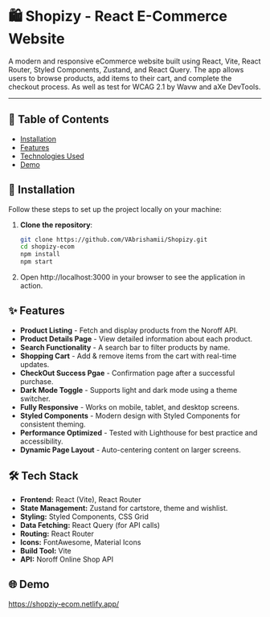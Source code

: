 # 🛍️ Shopizy - React E-Commerce Website

A modern and responsive eCommerce website built using React, Vite, React Router, Styled Components, Zustand, and React Query. The app allows users to browse products, add items to their cart, and complete the checkout process. As well as test for WCAG 2.1 by Wavw and aXe DevTools.

---

## 📜 Table of Contents
- [Installation](#installation)
- [Features](#features)
- [Technologies Used](#tech-stack)
- [Demo](#demo)

## 🚀 Installation 

Follow these steps to set up the project locally on your machine:


1. **Clone the repository**:
   ```bash
   git clone https://github.com/VAbrishamii/Shopizy.git
   cd shopizy-ecom
   npm install
   npm start

2. Open http://localhost:3000 in your browser to see the application in action.   


## ✨ Features

- **Product Listing** - Fetch and display products from the Noroff API.
- **Product Details Page** - View detailed information about each product.
- **Search Functionality** - A search bar to filter products by name.
- **Shopping Cart** - Add & remove items from the cart with real-time updates.  
- **CheckOut Success Pgae** - Confirmation page after a successful purchase.
- **Dark Mode Toggle** - Supports light and dark mode using a theme switcher.  
- **Fully Responsive** - Works on mobile, tablet, and desktop screens.  
- **Styled Components** - Modern design with Styled Components for consistent theming.  
- **Performance Optimized** - Tested with Lighthouse for best practice and accessibility.  
- **Dynamic Page Layout** - Auto-centering content on larger screens. 


## 🛠️ Tech Stack

- **Frontend:** React (Vite), React Router  
- **State Management:** Zustand for cartstore, theme and wishlist.
- **Styling:** Styled Components, CSS Grid  
- **Data Fetching:** React Query (for API calls)  
- **Routing:** React Router
- **Icons:** FontAwesome, Material Icons  
- **Build Tool:** Vite  
- **API:** Noroff Online Shop API


## 🌐 Demo

https://shopziy-ecom.netlify.app/